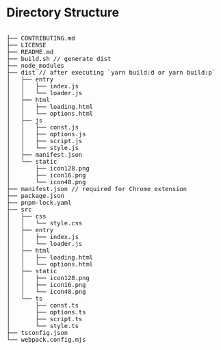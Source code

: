 # Directory Structure

<pre>

├── CONTRIBUTING.md
├── LICENSE
├── README.md
├── build.sh // generate dist
├── node_modules
├── dist // after executing `yarn build:d or yarn build:p`
│   ├── entry
│   │   ├── index.js
│   │   └── loader.js
│   ├── html
│   │   ├── loading.html
│   │   └── options.html
│   ├── js
│   │   ├── const.js
│   │   ├── options.js
│   │   ├── script.js
│   │   └── style.js
│   ├── manifest.json
│   └── static
│       ├── icon128.png
│       ├── icon16.png
│       └── icon48.png
├── manifest.json // required for Chrome extension
├── package.json
├── pnpm-lock.yaml
├── src
│   ├── css
│   │   └── style.css
│   ├── entry
│   │   ├── index.js
│   │   └── loader.js
│   ├── html
│   │   ├── loading.html
│   │   └── options.html
│   ├── static
│   │   ├── icon128.png
│   │   ├── icon16.png
│   │   └── icon48.png
│   └── ts
│       ├── const.ts
│       ├── options.ts
│       ├── script.ts
│       └── style.ts
├── tsconfig.json
└── webpack.config.mjs
</pre>
